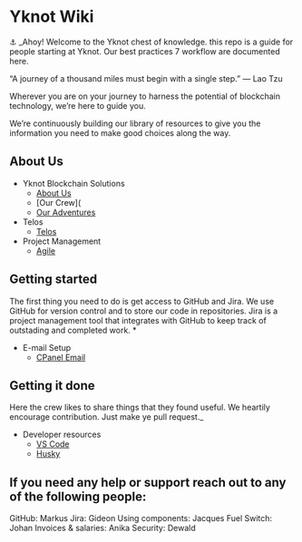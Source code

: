 # Yknot Wiki

⚓ _Ahoy! Welcome to the Yknot chest of knowledge. this repo is a guide for people starting at Yknot. Our best practices 7 workflow are documented here. 

“A journey of a thousand miles must begin with a single step.” ― Lao Tzu

Wherever you are on your journey to harness the potential of blockchain technology, we’re here to guide you.

We’re continuously building our library of resources to give you the information you need to make good choices along the way.

## About Us

* Yknot Blockchain Solutions
  * [About Us](about.md)
  * [Our Crew](
  * [Our Adventures](projects.md)
* Telos
  * [Telos](telos/)
* Project Management
  * [Agile](agile/agile.md)

## Getting started
The first thing you need to do is get access to GitHub and Jira. We use GitHub for version control and to store our
code in repositories. Jira is a project management tool that integrates with GitHub to keep track of outstading and
completed work. 
*
* E-mail Setup
  * [CPanel Email](setup/cpanel-email/email.md)

## Getting it done

Here the crew likes to share things that they found useful. We heartily encourage contribution. Just make ye pull request._

* Developer resources
  * [VS Code](resources/vscode.md)
  * [Husky](resources/husky/husky.md)

## If you need any help or support reach out to any of the following people:
GitHub: Markus
Jira: Gideon
Using components: Jacques
Fuel Switch: Johan
Invoices & salaries: Anika
Security: Dewald

